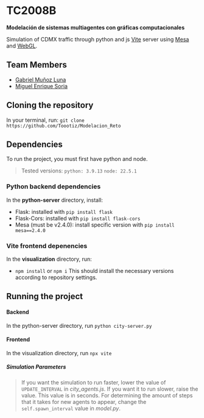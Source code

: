 # TC2008B
**Modelación de sistemas multiagentes con gráficas computacionales**

Simulation of CDMX traffic through python and js [Vite](https://es.vitejs.dev/guide/) server using [Mesa](https://mesa.readthedocs.io) and [WebGL](https://idk.com).

## Team Members

- [Gabriel Muñoz Luna](https://github.com/Toootiz)
- [Miguel Enrique Soria](https://github.com/mesc2004)

## Cloning the repository

In your terminal, run:
    ```
    git clone https://github.com/Toootiz/Modelacion_Reto
    ```
    
## Dependencies
To run the project, you must first have python and node.
> Tested versions: `python: 3.9.13`  `node: 22.5.1`

### Python backend dependencies
In the **python-server** directory, install:
- Flask: installed with `pip install flask`
- Flask-Cors: installed with `pip install flask-cors`
- Mesa (must be v2.4.0): install specific version with `pip install mesa==2.4.0`

### Vite frontend depenencies
In the **visualization** directory, run:
- `npm install` or `npm i`
This should install the necessary versions according to repository settings.

## Running the project

#### Backend
In the python-server directory, run `python city-server.py`

#### Frontend
In the visualization directory, run `npx vite`

##### Simulation Parameters
> If you want the simulation to run faster, lower the value of `UPDATE_INTERVAL` in *city_agents.js*. If you want it to run slower, raise the value. This value is in seconds.
> For determining the amount of steps that it takes for new agents to appear, change the `self.spawn_interval` value in *model.py*.
